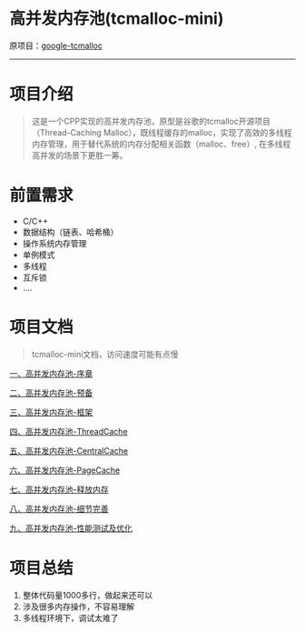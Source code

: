 # 高并发内存池(tcmalloc-mini)

原项目：[google-tcmalloc](https://github.com/google/tcmalloc)

---

# 项目介绍

> 这是一个CPP实现的高并发内存池，原型是谷歌的tcmalloc开源项目（Thread-Caching Malloc），既线程缓存的malloc，实现了高效的多线程内存管理，用于替代系统的内存分配相关函数（malloc、free）, 在多线程高并发的场景下更胜一筹。


# 前置需求

+ C/C++
+ 数据结构（链表、哈希桶）
+ 操作系统内存管理
+ 单例模式
+ 多线程
+ 互斥锁
+ ....


# 项目文档

> tcmalloc-mini文档，访问速度可能有点慢

[一、高并发内存池-序章](https://atong.run/posts/4062989894/)

[二、高并发内存池-预备](https://atong.run/posts/594127029/)

[三、高并发内存池-框架](https://atong.run/posts/1235732513/)

[四、高并发内存池-ThreadCache](https://atong.run/posts/1785806469/)

[五、高并发内存池-CentralCache](https://atong.run/posts/1806624746/)

[六、高并发内存池-PageCache](https://atong.run/posts/2890609329/)

[七、高并发内存池-释放内存](https://atong.run/posts/3511365265/)

[八、高并发内存池-细节完善](https://atong.run/posts/2734729201/)

[九、高并发内存池-性能测试及优化](https://atong.run/posts/1573212312/)

# 项目总结

1. 整体代码量1000多行，做起来还可以
2. 涉及很多内存操作，不容易理解
3. 多线程环境下，调试太难了
